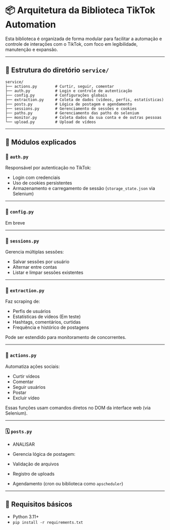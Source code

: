 # 📦 Arquitetura da Biblioteca TikTok Automation

Esta biblioteca é organizada de forma modular para facilitar a automação e controle de interações com o TikTok, com foco em legibilidade, manutenção e expansão.

---

## 📁 Estrutura do diretório `service/`

```
service/
├── actions.py        # Curtir, seguir, comentar
├── auth.py           # Login e controle de autenticação
├── config.py         # Configurações globais
├── extraction.py     # Coleta de dados (vídeos, perfis, estatísticas)
├── posts.py          # Lógica de postagem e agendamento
├── sessions.py       # Gerenciamento de sessões e cookies
├── paths.py          # Gerenciamento das paths do selenium
├── monitor.py        # Coleta dados da sua conta e de outras pessoas 
└── upload.py         # Upload de vídeos
```

---

## 🧹 Módulos explicados

### 🔐 `auth.py`

Responsável por autenticação no TikTok:

* Login com credenciais
* Uso de cookies persistentes
* Armazenamento e carregamento de sessão (`storage_state.json` via Selenium)

---

### 📆 `config.py`

Em breve

---

### 📂 `sessions.py`

Gerencia múltiplas sessões:

* Salvar sessões por usuário
* Alternar entre contas
* Listar e limpar sessões existentes

---

### 🧐 `extraction.py`

Faz scraping de:

* Perfis de usuários
* Estatísticas de vídeos (Em teste)
* Hashtags, comentários, curtidas
* Frequência e histórico de postagens

Pode ser estendido para monitoramento de concorrentes.

---

### 🤖 `actions.py`

Automatiza ações sociais:

* Curtir vídeos
* Comentar
* Seguir usuários
* Postar
* Excluir vídeo

Essas funções usam comandos diretos no DOM da interface web (via Selenium).

---

### 🗓 `posts.py`

* ANALISAR
* Gerencia lógica de postagem:

* Validação de arquivos
* Registro de uploads
* Agendamento (cron ou biblioteca como `apscheduler`)

---


## 📀 Requisitos básicos

* Python 3.11+
* `pip install -r requirements.txt`
